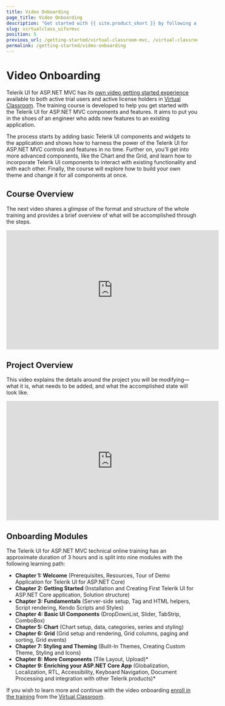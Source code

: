```yaml
---
title: Video Onboarding
page_title: Video Onboarding
description: "Get started with {{ site.product_short }} by following a step-by-step video tutorial on developing a real-life project."
slug: virtualclass_uiformvc
position: 5
previous_url: /getting-started/virtual-classroom-mvc, /virtual-classroom
permalink: /getting-started/video-onboarding
---
```


# Video Onboarding

Telerik UI for ASP.NET MVC has its [own video getting started experience](https://learn.telerik.com/learn/course/internal/view/elearning/3/telerik-ui-for-aspnet-mvc) available to both active trial users and active license holders in [Virtual Classroom](https://learn.telerik.com/learn). The training course is developed to help you get started with the Telerik UI for ASP.NET MVC components and features. It aims to put you in the shoes of an engineer who adds new features to an existing application.

The process starts by adding basic Telerik UI components and widgets to the application and shows how to harness the power of the Telerik UI for ASP.NET MVC controls and features in no time. Further on, you'll get into more advanced components, like the Chart and the Grid, and learn how to incorporate Telerik UI components to interact with existing functionality and with each other. Finally, the course will explore how to build your own theme and change it for all components at once.

## Course Overview

The next video shares a glimpse of the format and structure of the whole training and provides a brief overview of what will be accomplished through the steps.
<iframe width="560" height="315" src="https://www.youtube.com/embed/1PtAbW6Vyx0" title="ASP.NET MVC - Virtual Classroom Course Overview" frameborder="0" allow="accelerometer; autoplay; clipboard-write; encrypted-media; gyroscope; picture-in-picture" allowfullscreen></iframe>

## Project Overview

This video explains the details around the project you will be modifying&mdash;what it is, what needs to be added, and what the accomplished state will look like. 
<iframe width="560" height="315" src="https://www.youtube.com/embed/rFH8_NTuw_8" title="ASP.NET MVC - Virtual Classroom Project Overview" frameborder="0" allow="accelerometer; autoplay; clipboard-write; encrypted-media; gyroscope; picture-in-picture" allowfullscreen></iframe>

## Onboarding Modules

The Telerik UI for ASP.NET MVC technical online training has an approximate duration of 3 hours and is split into nine modules with the following learning path:

* **Chapter 1: Welcome** (Prerequisites, Resources, Tour of Demo Application for Telerik UI for ASP.NET Core)
* **Chapter 2: Getting Started** (Installation and Creating First Telerik UI for ASP.NET Core application, Solution structure)
* **Chapter 3: Fundamentals** (Server-side setup, Tag and HTML helpers, Script rendering, Kendo Scripts and Styles)
* **Chapter 4: Basic UI Components** (DropDownList, Slider, TabStrip, ComboBox)
* **Chapter 5: Chart** (Chart setup, data, categories, series and styling)
* **Chapter 6: Grid** (Grid setup and rendering, Grid columns, paging and sorting, Grid events)
* **Chapter 7: Styling and Theming** (Built-In Themes, Creating Custom Theme, Styling and Icons)
* **Chapter 8: More Components** (Tile Layout, Upload)*
* **Chapter 9: Enriching your ASP.NET Core App** (Globalization, Localization, RTL, Accessibility, Keyboard Navigation, Document Processing and integration with other Telerik products)*

If you wish to learn more and continue with the video onboarding [enroll in the training](https://learn.telerik.com/learn/course/internal/view/elearning/3/telerik-ui-for-aspnet-mvc) from the [Virtual Classroom](https://learn.telerik.com/learn).

  
